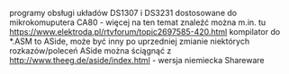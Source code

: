 programy obsługi układów DS1307 i DS3231 dostosowane do mikrokomuputera CA80 -  więcej na ten temat znaleźć można m.in. tu 
https://www.elektroda.pl/rtvforum/topic2697585-420.html
kompilator do *.ASM to ASide, może być inny po uprzedniej zmianie niektórych rozkazów/poleceń
ASide można ściągnąć z  
http://www.theeg.de/aside/index.html -  wersja niemiecka Shareware
